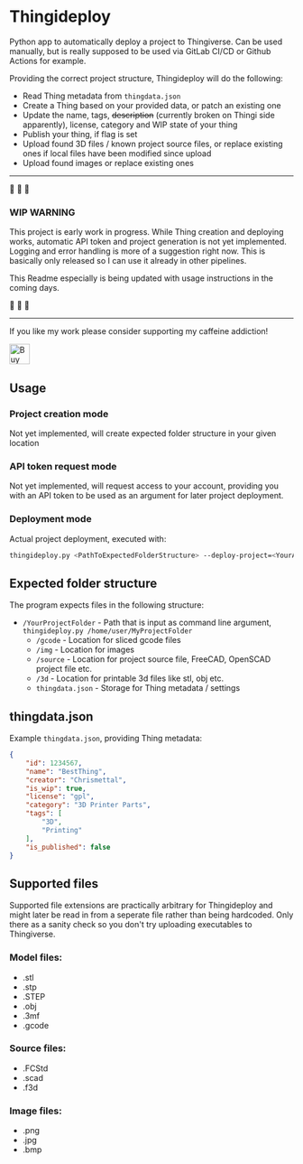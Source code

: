# Thingideploy

Python app to automatically deploy a project to Thingiverse. Can be used manually, but is really supposed to be used via GitLab CI/CD or Github Actions for example.

Providing the correct project structure, Thingideploy will do the following:
- Read Thing metadata from `thingdata.json`
- Create a Thing based on your provided data, or patch an existing one
- Update the name, tags, ~~description~~ (currently broken on Thingi side apparently), license, category and WIP state of your thing
- Publish your thing, if flag is set
- Upload found 3D files / known project source files, or replace existing ones if local files have been modified since upload
- Upload found images or replace existing ones

---

:construction: :construction: :construction:

### WIP WARNING

This project is early work in progress. While Thing creation and deploying works, automatic API token and project generation is not yet implemented. Logging and error handling is more of a suggestion right now. This is basically only released so I can use it already in other pipelines.

This Readme especially is being updated with usage instructions in the coming days.

:construction: :construction: :construction:

---

If you like my work please consider supporting my caffeine addiction!

<a href='https://ko-fi.com/U7U6G0X3' target='_blank'><img height='36' style='border:0px;height:36px;' src='https://az743702.vo.msecnd.net/cdn/kofi4.png?v=0' border='0' alt='Buy Me a Coffee at ko-fi.com' /></a>

## Usage

### Project creation mode 

Not yet implemented, will create expected folder structure in your given location

### API token request mode

Not yet implemented, will request access to your account, providing you with an API token to be used as an argument for later project deployment.

### Deployment mode

Actual project deployment, executed with:

```bash
thingideploy.py <PathToExpectedFolderStructure> --deploy-project=<YourApiToken> 
```

## Expected folder structure

The program expects files in the following structure:

- `/YourProjectFolder` - Path that is input as command line argument, `thingideploy.py /home/user/MyProjectFolder`
  - `/gcode`    - Location for sliced gcode files
  - `/img`      - Location for images
  - `/source`   - Location for project source file, FreeCAD, OpenSCAD project file etc.
  - `/3d`       - Location for printable 3d files like stl, obj etc.
  - `thingdata.json`  - Storage for Thing metadata / settings

## thingdata.json

Example `thingdata.json`, providing Thing metadata:

```json
{
    "id": 1234567,
    "name": "BestThing",
    "creator": "Chrismettal",
    "is_wip": true,
    "license": "gpl",
    "category": "3D Printer Parts",
    "tags": [
        "3D",
        "Printing"
    ],
    "is_published": false
}
```

## Supported files

Supported file extensions are practically arbitrary for Thingideploy and might later be read in from a seperate file rather than being hardcoded. Only there as a sanity check so you don't try uploading executables to Thingiverse.

### Model files:

- .stl
- .stp
- .STEP
- .obj
- .3mf
- .gcode

### Source files:

- .FCStd
- .scad
- .f3d

### Image files:

- .png
- .jpg
- .bmp